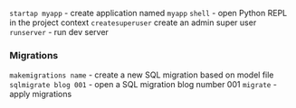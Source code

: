 `startap myapp` - create application named `myapp`
`shell` - open Python REPL in the project context
`createsuperuser` create an admin super user
`runserver` - run dev server

### Migrations

`makemigrations name` - create a new SQL migration based on model file
`sqlmigrate blog 001` - open a SQL migration blog number 001
`migrate` - apply migrations
